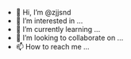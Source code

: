 - 👋 Hi, I’m @zjjsnd
- 👀 I’m interested in ...
- 🌱 I’m currently learning ...
- 💞️ I’m looking to collaborate on ...
- 📫 How to reach me ...

<!---
zjjsnd/zjjsnd is a ✨ special ✨ repository because its `README.md` (this file) appears on your GitHub profile.
You can click the Preview link to take a look at your changes.
--->
